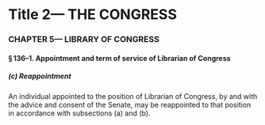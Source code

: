 
# Title 2— THE CONGRESS
### CHAPTER 5— LIBRARY OF CONGRESS
#### § 136–1. Appointment and term of service of Librarian of Congress
##### (c) Reappointment

An individual appointed to the position of Librarian of Congress, by and with the advice and consent of the Senate, may be reappointed to that position in accordance with subsections (a) and (b).
